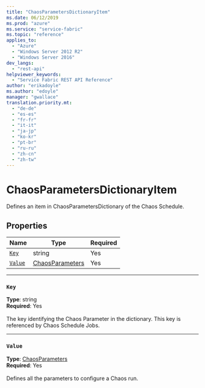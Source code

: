 ```yaml
---
title: "ChaosParametersDictionaryItem"
ms.date: 06/12/2019
ms.prod: "azure"
ms.service: "service-fabric"
ms.topic: "reference"
applies_to: 
  - "Azure"
  - "Windows Server 2012 R2"
  - "Windows Server 2016"
dev_langs: 
  - "rest-api"
helpviewer_keywords: 
  - "Service Fabric REST API Reference"
author: "erikadoyle"
ms.author: "edoyle"
manager: "gwallace"
translation.priority.mt: 
  - "de-de"
  - "es-es"
  - "fr-fr"
  - "it-it"
  - "ja-jp"
  - "ko-kr"
  - "pt-br"
  - "ru-ru"
  - "zh-cn"
  - "zh-tw"
---
```

# ChaosParametersDictionaryItem

Defines an item in ChaosParametersDictionary of the Chaos Schedule.


## Properties
| Name | Type | Required |
| --- | --- | --- |
| [`Key`](#key) | string | Yes |
| [`Value`](#value) | [ChaosParameters](sfclient-v65-model-chaosparameters.md) | Yes |

____
### `Key`
__Type__: string <br/>
__Required__: Yes<br/>
<br/>
The key identifying the Chaos Parameter in the dictionary. This key is referenced by Chaos Schedule Jobs.

____
### `Value`
__Type__: [ChaosParameters](sfclient-v65-model-chaosparameters.md) <br/>
__Required__: Yes<br/>
<br/>
Defines all the parameters to configure a Chaos run.


